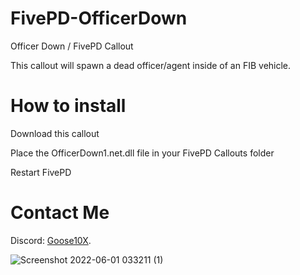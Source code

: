 # FivePD-OfficerDown
Officer Down / FivePD Callout

This callout will spawn a dead officer/agent inside of an FIB vehicle.

# How to install
Download this callout

Place the OfficerDown1.net.dll file in your FivePD Callouts folder

Restart FivePD

# Contact Me
Discord: [Goose10X](https://discord.gg/VKamh4WUV5).
<br>





![Screenshot 2022-06-01 033211 (1)](https://github.com/Goose10X/FivePD-OfficerDown/assets/116154238/293498d1-ce76-46dc-bc94-76466b2ce686)
